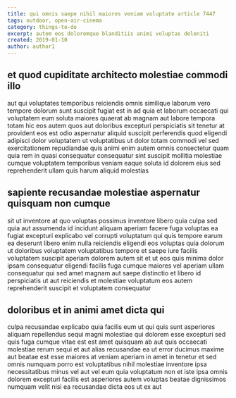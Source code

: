 ```yaml
---
title: qui omnis saepe nihil maiores veniam voluptate article 7447
tags: outdoor, open-air-cinema
category: things-to-do
excerpt: autem eos doloremque blanditiis animi voluptas deleniti
created: 2019-01-10
author: author1
---
```


## et quod cupiditate architecto molestiae commodi illo

aut qui voluptates temporibus reiciendis omnis similique laborum vero tempore dolorum sunt suscipit fugiat est in ad quia et laborum occaecati qui voluptatem eum soluta maiores quaerat ab magnam aut labore tempora totam hic eos autem quos aut doloribus excepturi perspiciatis sit tenetur at provident eos est odio aspernatur aliquid suscipit perferendis quod eligendi adipisci dolor voluptatem ut voluptatibus ut dolor totam commodi vel sed exercitationem repudiandae quis animi enim autem omnis consectetur quam quia rem in quasi consequatur consequatur sint suscipit mollitia molestiae cumque voluptatem temporibus veniam eaque soluta id dolorem eius sed reprehenderit ullam quis harum aliquid molestias

## sapiente recusandae molestiae aspernatur quisquam non cumque

sit ut inventore at quo voluptas possimus inventore libero quia culpa sed quia aut assumenda id incidunt aliquam aperiam facere fuga voluptas ea fugiat excepturi explicabo vel corrupti voluptatum qui quis tempore earum ea deserunt libero enim nulla reiciendis eligendi eos voluptas quia dolorum ut doloribus voluptatem voluptatibus tempore et saepe iure facilis voluptatem suscipit aperiam dolorem autem sit et ut eos quis minima dolor ipsam consequatur eligendi facilis fuga cumque maiores vel aperiam ullam consequatur qui sed amet magnam aut saepe distinctio et libero id perspiciatis ut aut reiciendis et molestiae voluptatum eos autem reprehenderit suscipit et voluptatem consequatur

## doloribus et in animi amet dicta qui

culpa recusandae explicabo quia facilis eum ut qui quis sunt asperiores aliquam repellendus sequi magni molestiae qui dolorem esse excepturi sed quis fuga cumque vitae est est amet quisquam ab aut quis occaecati molestiae rerum sequi et aut alias recusandae ea ut error ducimus maxime aut beatae est esse maiores at veniam aperiam in amet in tenetur et sed omnis numquam porro est voluptatibus nihil molestiae inventore ipsa necessitatibus minus vel aut vel eum quia voluptatum non et iste ipsa omnis dolorem excepturi facilis est asperiores autem voluptas beatae dignissimos numquam velit nisi ea recusandae dicta eos ut ex aut
